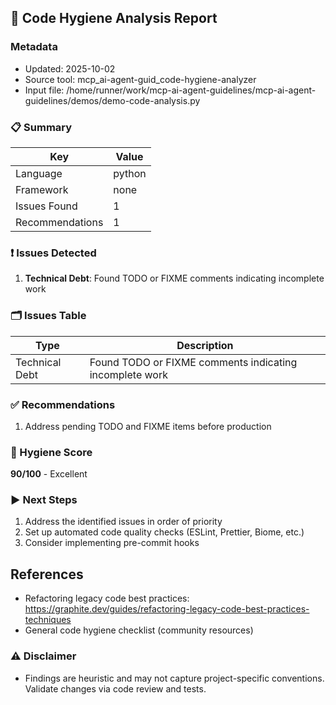 ## 🧹 Code Hygiene Analysis Report

### Metadata
- Updated: 2025-10-02
- Source tool: mcp_ai-agent-guid_code-hygiene-analyzer
- Input file: /home/runner/work/mcp-ai-agent-guidelines/mcp-ai-agent-guidelines/demos/demo-code-analysis.py

### 📋 Summary
| Key | Value |
|---|---|
| Language | python |
| Framework | none |
| Issues Found | 1 |
| Recommendations | 1 |

### ❗ Issues Detected
1. **Technical Debt**: Found TODO or FIXME comments indicating incomplete work

### 🗂️ Issues Table
| Type | Description |
|---|---|
| Technical Debt | Found TODO or FIXME comments indicating incomplete work |


### ✅ Recommendations
1. Address pending TODO and FIXME items before production

### 🧮 Hygiene Score
**90/100** - Excellent

### ▶️ Next Steps
1. Address the identified issues in order of priority
2. Set up automated code quality checks (ESLint, Prettier, Biome, etc.)
3. Consider implementing pre-commit hooks

## References
- Refactoring legacy code best practices: https://graphite.dev/guides/refactoring-legacy-code-best-practices-techniques
- General code hygiene checklist (community resources)




### ⚠️ Disclaimer
- Findings are heuristic and may not capture project-specific conventions. Validate changes via code review and tests.
